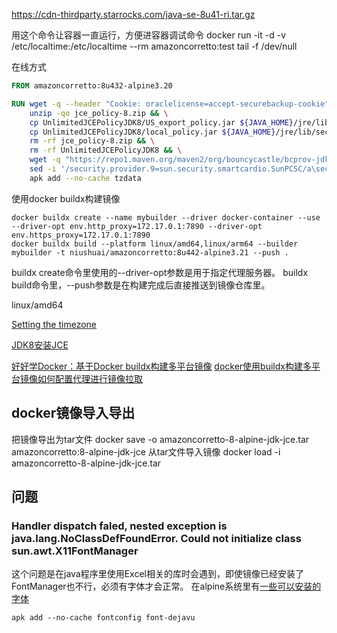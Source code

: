 

https://cdn-thirdparty.starrocks.com/java-se-8u41-ri.tar.gz



用这个命令让容器一直运行，方便进容器调试命令
docker run -it -d -v /etc/localtime:/etc/localtime --rm amazoncorretto:test tail -f /dev/null

在线方式
``` Dockerfile
FROM amazoncorretto:8u432-alpine3.20

RUN wget -q --header "Cookie: oraclelicense=accept-securebackup-cookie" "http://download.oracle.com/otn-pub/java/jce/8/jce_policy-8.zip" -O jce_policy-8.zip && \
    unzip -qo jce_policy-8.zip && \
    cp UnlimitedJCEPolicyJDK8/US_export_policy.jar ${JAVA_HOME}/jre/lib/security/US_export_policy.jar && \
    cp UnlimitedJCEPolicyJDK8/local_policy.jar ${JAVA_HOME}/jre/lib/security/local_policy.jar && \
    rm -rf jce_policy-8.zip && \
    rm -rf UnlimitedJCEPolicyJDK8 && \
    wget -q "https://repo1.maven.org/maven2/org/bouncycastle/bcprov-jdk18on/1.79/bcprov-jdk18on-1.79.jar" -O ${JAVA_HOME}/jre/lib/ext/bcprov-jdk18on-1.79.jar && \
    sed -i '/security.provider.9=sun.security.smartcardio.SunPCSC/a\security.provider.10=org.bouncycastle.jce.provider.BouncyCastleProvider' ${JAVA_HOME}/jre/lib/security/java.security && \
    apk add --no-cache tzdata
```

使用docker buildx构建镜像
```
docker buildx create --name mybuilder --driver docker-container --use --driver-opt env.http_proxy=172.17.0.1:7890 --driver-opt env.https_proxy=172.17.0.1:7890
docker buildx build --platform linux/amd64,linux/arm64 --builder mybuilder -t niushuai/amazoncorretto:8u442-alpine3.21 --push .
```

buildx create命令里使用的--driver-opt参数是用于指定代理服务器。
buildx build命令里，--push参数是在构建完成后直接推送到镜像仓库里。


linux/amd64

[Setting the timezone](https://wiki.alpinelinux.org/wiki/Setting_the_timezone)

[JDK8安装JCE](https://gist.github.com/enrique-fernandez-polo/44a23b222d0e8abcae7a42152c4a0d93)

[好好学Docker：基于Docker buildx构建多平台镜像](https://www.voidking.com/dev-docker-buildx/)
[docker使用buildx构建多平台镜像如何配置代理进行镜像拉取](https://blog.csdn.net/blake32/article/details/139681251)
## docker镜像导入导出

把镜像导出为tar文件
docker save -o amazoncorretto-8-alpine-jdk-jce.tar amazoncorretto:8-alpine-jdk-jce
从tar文件导入镜像
docker load -i amazoncorretto-8-alpine-jdk-jce.tar


## 问题

### Handler dispatch faled, nested exception is java.lang.NoClassDefFoundError. Could not initialize class sun.awt.X11FontManager

这个问题是在java程序里使用Excel相关的库时会遇到，即使镜像已经安装了FontManager也不行，必须有字体才会正常。
在alpine系统里有[一些可以安装的字体](https://wiki.alpinelinux.org/wiki/Fonts#List_of_available_fonts)
```
apk add --no-cache fontconfig font-dejavu
```
